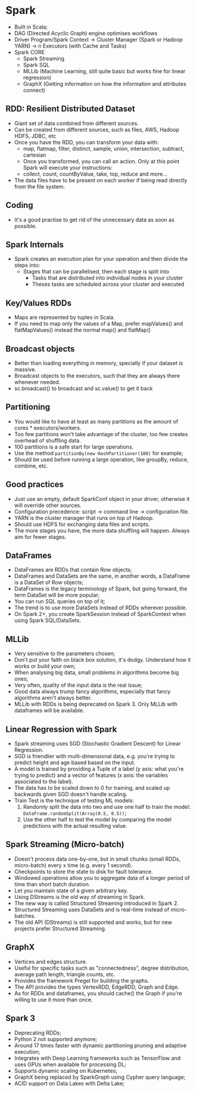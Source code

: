 # Spark
- Built in Scala;
- DAG (Directed Acyclic Graph) engine optimises workflows
- Driver Program/Spark Context -> Cluster Manager (Spark or Hadoop YARN) -> n Executors (with Cache and Tasks)
- Spark CORE
	- Spark Streaming
	- Spark SQL
	- MLLib (Machine Learning, still quite basic but works fine for linear regression)
	- GraphX (Getting information on how the information and attributes connect)

## RDD: Resilient Distributed Dataset
- Giant set of data combined from different sources.
- Can be created from different sources, such as files, AWS, Hadoop HDFS, JDBC, etc
- Once you have the RDD, you can transform your data with:
	- map, flatmap, filter, distinct, sample, union, intersection, subtract, cartesian
	- Once you transformed, you can call an action. Only at this point Spark will execute your instructions:
 	- collect, count, countByValue, take, top, reduce and more...
- The data files have to be present on each worker if being read directly from the file system.

## Coding
- It's a good practise to get rid of the unnecessary data as soon as possible.
 
## Spark Internals
- Spark creates an execution plan for your operation and then divide the steps into:
	- Stages that can be parallelised, then each stage is split into
		- Tasks that are distributed into individual nodes in your cluster
		- Theses tasks are scheduled across your cluster and executed
		
## Key/Values RDDs
- Maps are represented by tuples in Scala.
- If you need to map only the values of a Map, prefer mapValues() and flatMapValues() instead the normal map() and flatMap()

## Broadcast objects
- Better than loading everything in memory, specially if your dataset is massive.
- Broadcast objects to the executors, such that they are always there whenever needed.
- sc.broadcast() to broadcast and sc.value() to get it back

## Partitioning
- You would like to have at least as many partitions as the amount of cores * executors/workers.
- Too few partitions won't take advantage of the cluster, too few creates overhead of shuffling data.
- 100 partitions is a safe start for large operations.
- Use the method `partitionBy(new HashPartitioner(100)` for example;
- Should be used before running a large operation, like groupBy, reduce, combine, etc.

## Good practices
- Just use an empty, default SparkConf object in your driver, otherwise it will override other sources.
- Configuration precedence: script -> command line -> configuration file.
- YARN is the cluster manager that runs on top of Hadoop.
- Should use HDFS for exchanging data files and scripts.
- The more stages you have, the more data shuffling will happen. Always aim for fewer stages.

## DataFrames
- DataFrames are RDDs that contain Row objects;
- DataFrames and DataSets are the same, in another words, a DataFrame is a DataSet of Row objects;
- DataFrames is the legacy terminology of Spark, but going forward, the term DataSet will be more popular;
- You can run SQL queries on top of it;
- The trend is to use more DataSets instead of RDDs wherever possible.
- On Spark 2+, you create SparkSession instead of SparkContext when using Spark SQL/DataSets.

## MLLib
- Very sensitive to the parameters chosen;
- Don't put your faith on black box solution, it's dodgy. Understand how it works or build your own;
- When analysing big data, small problems in algorithms become big ones;
- Very often, quality of the input data is the real issue;
- Good data always trump fancy algorithms, especially that fancy algorithms aren't always better.
- MLLib with RDDs is being deprecated on Spark 3. Only MLLib with dataframes will be available.

## Linear Regression with Spark
- Spark streaming uses SGD (Stochastic Gradient Descent) for Linear Regression.
- SGD is friendlier with multi-dimensional data, e.g. you're trying to predict height and age based based on the input.
- A model is trained by providing a Tuple of a label (y axis: what you're trying to predict) and a vector of features (x axis: the variables associated to the label).
- The data has to be scaled down to 0 for training, and scaled up backwards given SGD doesn't handle scaling.
- Train Test is the technique of testing ML models:
    1. Randomly split the data into two and use one half to train the model: `DataFrame.randomSplit(Array(0.5, 0.5))`;
    2. Use the other half to test the model by comparing the model predictions with the actual resulting value.

## Spark Streaming (Micro-batch)
- Doesn't process data one-by-one, but in small chunks (small RDDs, micro-batch) every x time (e.g. every 1 second).
- Checkpoints to store the state to disk for fault tolerance.
- Windowed operations allow you to aggregate data of a longer period of time than short batch duration.
- Let you maintain state of a given arbitrary key.
- Using DStreams is the old way of streaming in Spark.
- The new way is called Structured Streaming introduced in Spark 2.
- Structured Streaming uses DataSets and is real-time instead of micro-batches.
- The old API (DStreams) is still supported and works, but for new projects prefer Structured Streaming.

## GraphX
- Vertices and edges structure.
- Useful for specific tasks such as "connectedness", degree distribution, average path length, triangle counts, etc.
- Provides the framework Pregel for building the graphs.
- The API provides the types VertexRDD, EdgeRDD, Graph and Edge.
- As for RDDs and dataframes, you should cache() the Graph if you're willing to use it more than once.

## Spark 3
- Deprecating RDDs;
- Python 2 not supported anymore;
- Around 17 times faster with dynamic partitioning pruning and adaptive execution;
- Integrates with Deep Learning frameworks such as TensorFlow and uses GPUs when available for processing DL;
- Supports dynamic scaling on Kubernetes;
- GraphX being replaced by SparkGraph using Cypher query language;
- ACID support on Data Lakes with Delta Lake;
